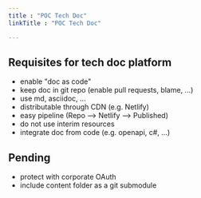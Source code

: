 ```yaml
---
title : "POC Tech Doc"
linkTitle : "POC Tech Doc"

---
```



## Requisites for tech doc platform

- enable "doc as code"
- keep doc in git repo (enable pull requests, blame, ...)
- use md, asciidoc, ...
- distributable through CDN (e.g. Netlify)
- easy pipeline (Repo --> Netlify --> Published)
- do not use interim resources
- integrate doc from code (e.g. openapi, c#, ...)

## Pending

- protect with corporate OAuth
- include content folder as a git submodule


